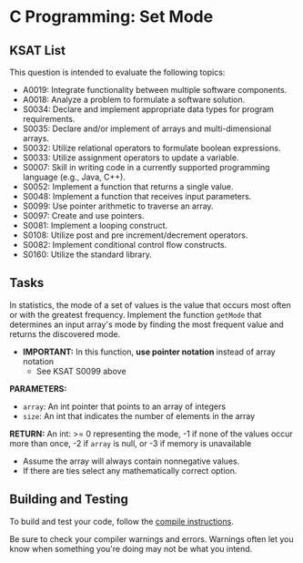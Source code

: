 # C Programming: Set Mode
## KSAT List
This question is intended to evaluate the following topics:
- A0019: Integrate functionality between multiple software components.
- A0018: Analyze a problem to formulate a software solution.
- S0034: Declare and implement appropriate data types for program requirements.
- S0035: Declare and/or implement of arrays and multi-dimensional arrays.
- S0032: Utilize relational operators to formulate boolean expressions.
- S0033: Utilize assignment operators to update a variable.
- S0007: Skill in writing code in a currently supported programming language (e.g., Java, C++).
- S0052: Implement a function that returns a single value.
- S0048: Implement a function that receives input parameters.
- S0099: Use pointer arithmetic to traverse an array.
- S0097: Create and use pointers.
- S0081: Implement a looping construct.
- S0108: Utilize post and pre increment/decrement operators.
- S0082: Implement conditional control flow constructs.
- S0160: Utilize the standard library.

## Tasks
In statistics, the mode of a set of values is the value that occurs most often or with the greatest frequency. 
Implement the function `getMode` that determines an input array's mode by finding the most frequent value and returns 
the discovered mode.

- **IMPORTANT:** In this function, **use pointer notation** instead of array notation
  - See KSAT S0099 above

**PARAMETERS:**
- `array`: An int pointer that points to an array of integers
- `size`: An int that indicates the number of elements in the array

**RETURN:** An int: >= 0 representing the mode, -1 if none of the values occur more than once, -2 if `array` is null, or 
-3 if memory is unavailable

- Assume the array will always contain nonnegative values.
- If there are ties select any mathematically correct option.

## Building and Testing
To build and test your code, follow the [compile instructions](https://gitlab.com/90cos/cyv/cyber-capability-developer-ccd/ccd-master-question-file/-/blob/master/performance/exam_files/compile-instructions.md).

Be sure to check your compiler warnings and errors. Warnings often let you know when something you're doing may not be
what you intend.
